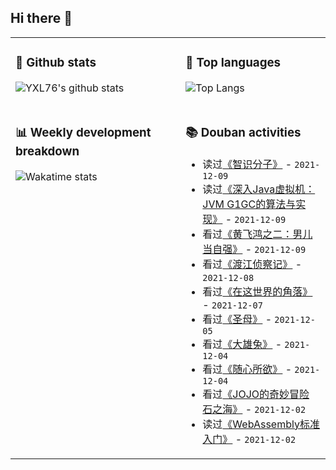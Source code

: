 ## Hi there 👋

<table>
<tr>
<td valign="top" width="54%">

### 🔭 Github stats

![YXL76's github stats](https://github-readme-stats.yxl76.vercel.app/api?username=YXL76&count_private=true&show_icons=true&include_all_commits=true&theme=prussian&line_height=28&disable_animations=true)

</td>

<td valign="top" width="46%">

### 🌱 Top languages

![Top Langs](https://github-readme-stats.yxl76.vercel.app/api/top-langs/?username=YXL76&layout=compact&theme=prussian&langs_count=8&hide=HTML,CSS,SCSS)

</td>
</tr>
<tr>
<td valign="top" width="54%">

### 📊 Weekly development breakdown

![Wakatime stats](https://github-readme-stats.yxl76.vercel.app/api/wakatime?username=YXL76&layout=compact&theme=prussian)


</td>
<td valign="top" width="46%">

### 📚 Douban activities

- 读过[《智识分子》](https://book.douban.com/subject/26692468/) - `2021-12-09`
- 读过[《深入Java虚拟机：JVM G1GC的算法与实现》](https://book.douban.com/subject/35292560/) - `2021-12-09`
- 看过[《黄飞鸿之二：男儿当自强》](http://movie.douban.com/subject/1293475/) - `2021-12-09`
- 看过[《渡江侦察记》](http://movie.douban.com/subject/1482707/) - `2021-12-08`
- 看过[《在这世界的角落》](http://movie.douban.com/subject/11611021/) - `2021-12-07`
- 看过[《圣母》](http://movie.douban.com/subject/26933588/) - `2021-12-05`
- 看过[《大雄兔》](http://movie.douban.com/subject/3151410/) - `2021-12-04`
- 看过[《随心所欲》](http://movie.douban.com/subject/1296757/) - `2021-12-04`
- 看过[《JOJO的奇妙冒险 石之海》](http://movie.douban.com/subject/34605404/) - `2021-12-02`
- 读过[《WebAssembly标准入门》](https://book.douban.com/subject/30396640/) - `2021-12-02`

</td>
</tr>
</table>

<!--
**YXL76/YXL76** is a ✨ _special_ ✨ repository because its `README.md` (this file) appears on your GitHub profile.

Here are some ideas to get you started:

- 🔭 I’m currently working on ...
- 🌱 I’m currently learning ...
- 👯 I’m looking to collaborate on ...
- 🤔 I’m looking for help with ...
- 💬 Ask me about ...
- 📫 How to reach me: ...
- 😄 Pronouns: ...
- ⚡ Fun fact: ...
-->
